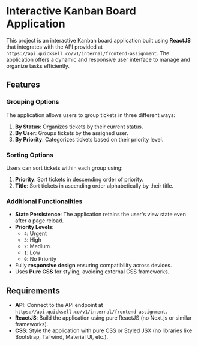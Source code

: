 # Interactive Kanban Board Application

This project is an interactive Kanban board application built using **ReactJS** that integrates with the API provided at `https://api.quicksell.co/v1/internal/frontend-assignment`. The application offers a dynamic and responsive user interface to manage and organize tasks efficiently.

## Features

### Grouping Options
The application allows users to group tickets in three different ways:
1. **By Status**: Organizes tickets by their current status.
2. **By User**: Groups tickets by the assigned user.
3. **By Priority**: Categorizes tickets based on their priority level.

### Sorting Options
Users can sort tickets within each group using:
1. **Priority**: Sort tickets in descending order of priority.
2. **Title**: Sort tickets in ascending order alphabetically by their title.

### Additional Functionalities
- **State Persistence**: The application retains the user's view state even after a page reload.
- **Priority Levels**:
  - `4`: Urgent  
  - `3`: High  
  - `2`: Medium  
  - `1`: Low  
  - `0`: No Priority  
- Fully **responsive design** ensuring compatibility across devices.
- Uses **Pure CSS** for styling, avoiding external CSS frameworks.

## Requirements

- **API**: Connect to the API endpoint at `https://api.quicksell.co/v1/internal/frontend-assignment`.
- **ReactJS**: Build the application using pure ReactJS (no Next.js or similar frameworks).
- **CSS**: Style the application with pure CSS or Styled JSX (no libraries like Bootstrap, Tailwind, Material UI, etc.).

